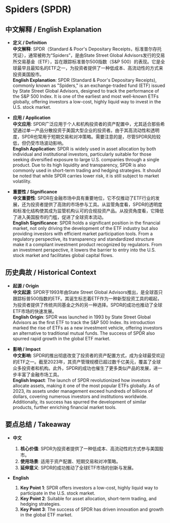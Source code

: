 # Spiders (SPDR)

## 中文解释 / English Explanation

* **定义 / Definition**  
  **中文解释**: SPDR（Standard & Poor's Depositary Receipts，标准普尔存托凭证），通常被称为“Spiders”，是由State Street Global Advisors发行的交易所交易基金（ETF），旨在跟踪标准普尔500指数（S&P 500）的表现。它是全球最早且最知名的ETF之一，为投资者提供了一种低成本、高流动性的方式来投资美国股市。  
  **English Explanation**: SPDR (Standard & Poor's Depositary Receipts), commonly known as "Spiders," is an exchange-traded fund (ETF) issued by State Street Global Advisors, designed to track the performance of the S&P 500 Index. It is one of the earliest and most well-known ETFs globally, offering investors a low-cost, highly liquid way to invest in the U.S. stock market.

* **应用 / Application**  
  **中文应用**: SPDR广泛应用于个人和机构投资者的资产配置中，尤其适合那些希望通过单一产品分散投资于美国大型企业的投资者。由于其高流动性和透明度，SPDR也常用于短期交易和对冲策略。需要注意的是，尽管SPDR风险较低，但仍受市场波动影响。  
  **English Application**: SPDR is widely used in asset allocation by both individual and institutional investors, particularly suitable for those seeking diversified exposure to large U.S. companies through a single product. Due to its high liquidity and transparency, SPDR is also commonly used in short-term trading and hedging strategies. It should be noted that while SPDR carries lower risk, it is still subject to market volatility.

* **重要性 / Significance**  
  **中文重要性**: SPDR在金融市场中具有重要地位，它不仅推动了ETF行业的发展，还为投资者提供了高效的市场参与工具。从监管角度看，SPDR的透明度和标准化结构使其成为监管机构认可的合规投资产品。从投资角度看，它降低了进入美国股市的门槛，促进了全球资本流动。  
  **English Significance**: SPDR holds a significant position in the financial market, not only driving the development of the ETF industry but also providing investors with efficient market participation tools. From a regulatory perspective, its transparency and standardized structure make it a compliant investment product recognized by regulators. From an investment perspective, it lowers the barrier to entry into the U.S. stock market and facilitates global capital flows.

## 历史典故 / Historical Context

* **起源 / Origin**  
  **中文起源**: SPDR于1993年由State Street Global Advisors推出，是全球首只跟踪标普500指数的ETF。其诞生标志着ETF作为一种新型投资工具的崛起，为投资者提供了传统共同基金之外的另一种选择。SPDR的成功也推动了全球ETF市场的快速发展。  
  **English Origin**: SPDR was launched in 1993 by State Street Global Advisors as the first ETF to track the S&P 500 Index. Its introduction marked the rise of ETFs as a new investment vehicle, offering investors an alternative to traditional mutual funds. The success of SPDR also spurred rapid growth in the global ETF market.

* **影响 / Impact**  
  **中文影响**: SPDR的推出彻底改变了投资者的资产配置方式，成为全球最受欢迎的ETF之一。截至2023年，其资产管理规模已超过数千亿美元，覆盖了全球众多投资者和机构。此外，SPDR的成功也催生了更多类似产品的发展，进一步丰富了金融市场工具。  
  **English Impact**: The launch of SPDR revolutionized how investors allocate assets, making it one of the most popular ETFs globally. As of 2023, its assets under management exceed hundreds of billions of dollars, covering numerous investors and institutions worldwide. Additionally, its success has spurred the development of similar products, further enriching financial market tools.

## 要点总结 / Takeaway

* **中文**  
  1. **核心价值**: SPDR为投资者提供了一种低成本、高流动性的方式参与美国股市。
  2. **使用场景**: 适用于资产配置、短期交易和对冲策略。
  3. **延伸意义**: SPDR的成功推动了全球ETF市场的创新与发展。

* **English**  
  1. **Key Point 1**: SPDR offers investors a low-cost, highly liquid way to participate in the U.S. stock market.
  2. **Key Point 2**: Suitable for asset allocation, short-term trading, and hedging strategies.
  3. **Key Point 3**: The success of SPDR has driven innovation and growth in the global ETF market.